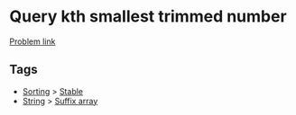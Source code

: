 # Query kth smallest trimmed number

[Problem link](https://leetcode.com/problems/query-kth-smallest-trimmed-number)

## Tags

* [Sorting](/README.md#Sorting) > [Stable](/README.md#Sorting-Stable)
* [String](/README.md#String) > [Suffix array](/README.md#String-Suffix_array)
